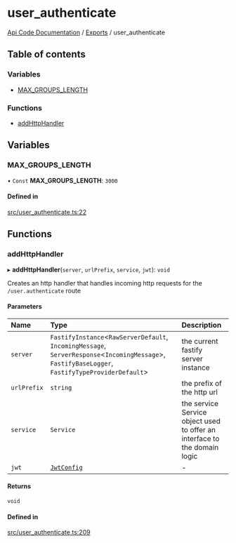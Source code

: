 # user\_authenticate
[Api Code Documentation](../README.md) / [Exports](../modules.md) / user\_authenticate

## Table of contents

### Variables

- [MAX\_GROUPS\_LENGTH](user_authenticate.md#max_groups_length)

### Functions

- [addHttpHandler](user_authenticate.md#addhttphandler)

## Variables

### MAX\_GROUPS\_LENGTH

• `Const` **MAX\_GROUPS\_LENGTH**: ``3000``

#### Defined in

[src/user_authenticate.ts:22](https://github.com/openkfw/TruBudget/blob/c993c60c/api/src/user_authenticate.ts#L22)

## Functions

### addHttpHandler

▸ **addHttpHandler**(`server`, `urlPrefix`, `service`, `jwt`): `void`

Creates an http handler that handles incoming http requests for the `/user.authenticate` route

#### Parameters

| Name | Type | Description |
| :------ | :------ | :------ |
| `server` | `FastifyInstance`\<`RawServerDefault`, `IncomingMessage`, `ServerResponse`\<`IncomingMessage`\>, `FastifyBaseLogger`, `FastifyTypeProviderDefault`\> | the current fastify server instance |
| `urlPrefix` | `string` | the prefix of the http url |
| `service` | `Service` | the service Service object used to offer an interface to the domain logic |
| `jwt` | [`JwtConfig`](../interfaces/config.JwtConfig.md) | - |

#### Returns

`void`

#### Defined in

[src/user_authenticate.ts:209](https://github.com/openkfw/TruBudget/blob/c993c60c/api/src/user_authenticate.ts#L209)
